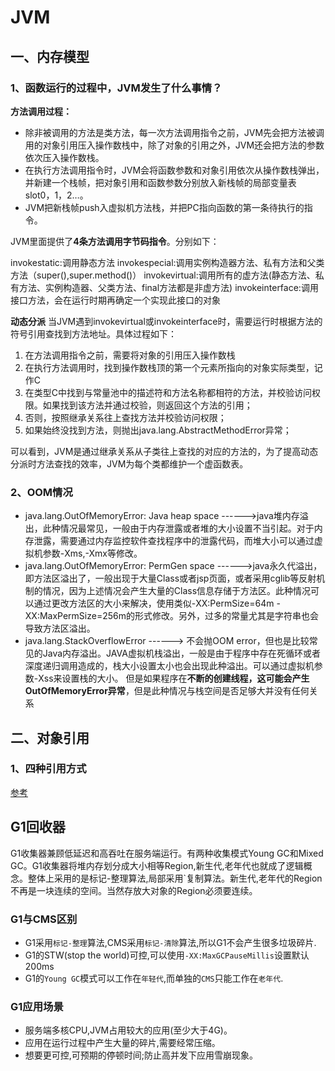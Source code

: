 # JVM

## 一、内存模型

### 1、函数运行的过程中，JVM发生了什么事情？

**方法调用过程：**

- 除非被调用的方法是类方法，每一次方法调用指令之前，JVM先会把方法被调用的对象引用压入操作数栈中，除了对象的引用之外，JVM还会把方法的参数依次压入操作数栈。
- 在执行方法调用指令时，JVM会将函数参数和对象引用依次从操作数栈弹出，并新建一个栈帧，把对象引用和函数参数分别放入新栈帧的局部变量表slot0，1，2…。
- JVM把新栈帧push入虚拟机方法栈，并把PC指向函数的第一条待执行的指令。

JVM里面提供了**4条方法调用字节码指令**。分别如下：

invokestatic:调用静态方法
invokespecial:调用实例构造器<init>方法、私有方法和父类方法（super(),super.method()）
invokevirtual:调用所有的虚方法(静态方法、私有方法、实例构造器、父类方法、final方法都是非虚方法)
invokeinterface:调用接口方法，会在运行时期再确定一个实现此接口的对象

**动态分派**
当JVM遇到invokevirtual或invokeinterface时，需要运行时根据方法的符号引用查找到方法地址。具体过程如下：

1. 在方法调用指令之前，需要将对象的引用压入操作数栈
2. 在执行方法调用时，找到操作数栈顶的第一个元素所指向的对象实际类型，记作C
3. 在类型C中找到与常量池中的描述符和方法名称都相符的方法，并校验访问权限。如果找到该方法并通过校验，则返回这个方法的引用；
4. 否则，按照继承关系往上查找方法并校验访问权限；
5. 如果始终没找到方法，则抛出java.lang.AbstractMethodError异常；

可以看到，JVM是通过继承关系从子类往上查找的对应的方法的，为了提高动态分派时方法查找的效率，JVM为每个类都维护一个虚函数表。

### 2、OOM情况

- java.lang.OutOfMemoryError: Java heap space ------>java堆内存溢出，此种情况最常见，一般由于内存泄露或者堆的大小设置不当引起。对于内存泄露，需要通过内存监控软件查找程序中的泄露代码，而堆大小可以通过虚拟机参数-Xms,-Xmx等修改。
- java.lang.OutOfMemoryError: PermGen space ------>java永久代溢出，即方法区溢出了，一般出现于大量Class或者jsp页面，或者采用cglib等反射机制的情况，因为上述情况会产生大量的Class信息存储于方法区。此种情况可以通过更改方法区的大小来解决，使用类似-XX:PermSize=64m -XX:MaxPermSize=256m的形式修改。另外，过多的常量尤其是字符串也会导致方法区溢出。
- java.lang.StackOverflowError ------> 不会抛OOM error，但也是比较常见的Java内存溢出。JAVA虚拟机栈溢出，一般是由于程序中存在死循环或者深度递归调用造成的，栈大小设置太小也会出现此种溢出。可以通过虚拟机参数-Xss来设置栈的大小。 但是如果程序在**不断的创建线程，这可能会产生OutOfMemoryError异常**，但是此种情况与栈空间是否足够大并没有任何关系

## 二、对象引用

### 1、四种引用方式

[参考](https://blog.csdn.net/u014532217/article/details/79184412)

## G1回收器

G1收集器兼顾低延迟和高吞吐在服务端运行。有两种收集模式Young GC和Mixed GC。G1收集器将堆内存划分成大小相等Region,新生代,老年代也就成了逻辑概念。整体上采用的是标记-整理算法,局部采用`复制算法。新生代,老年代的Region不再是一块连续的空间。当然存放大对象的Region必须要连续。

### G1与CMS区别

- G1采用`标记-整理`算法,CMS采用`标记-清除`算法,所以G1不会产生很多垃圾碎片.
- G1的STW(stop the world)可控,可以使用`-XX:MaxGCPauseMillis`设置默认200ms
- G1的`Young GC`模式可以工作在`年轻代`,而单独的`CMS`只能工作在`老年代`.

### G1应用场景

- 服务端多核CPU,JVM占用较大的应用(至少大于4G)。
- 应用在运行过程中产生大量的碎片,需要经常压缩。
- 想要更可控,可预期的停顿时间;防止高并发下应用雪崩现象。

